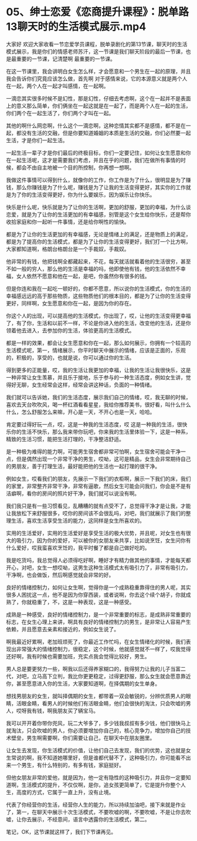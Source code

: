 # 05、绅士恋爱《恋商提升课程》：脱单路13聊天时的生活模式展示.mp4

大家好 欢迎大家收看一节恋爱学员课程，脱单录剧化的第13节课，聊天时的生活模式展示，我是你们的情感老师苏汗，这一节课是我们聊天阶段的最后一节课，也是最重要的一节课，记清楚啊 最重要的一节课。

在这一节课里，我会讲明白女生怎么样，才会愿意和一个男生在一起的原理，并且我会告诉你们究竟应该怎么做，首先啊 对于感情来说，它的本源意义就是两个人在一起，两个人在一起才叫感情，在一起啊。

一滴恋其实很多时候不是幻性，那是幻性，仔细去考虑啊，这个在一起并不是表面上的意义那么简单，你们俩坐在一起这就是在一起了，而是两个人在一起的生活，你们两个在一起生活了，你们两个才叫在一起。

其他的啊什么网恋啊，什么这个一滴恋啊，这种恋情其实都不是感情，都不是在一起，都没有生活的交融，但是你要知道婚姻的本质是生活的交融，你们必然要一起生活，才是你们一起生活。

一起生活一辈子才是你们最后的终极目标，你们一定要记住，如何让女生愿意和你在一起生活呢，这才是需要我们考虑，并且在乎的问题，我们在做所有事情的时候，都会不由自主地被一个目的所控制，你再想一想啊。

我做这件事情可以得到什么，就像你的工作，你工作是为了什么，很明显是为了赚钱，那么你赚钱是为了什么呢，赚钱是为了让我的生活变得更好，其实你的工作就是为了你的生活变得更好，你为什么要娱乐，因为娱乐让你快乐。

快乐是什么呢，快乐就是为了让你的生活啊，更加的舒服，更加的幸福，为什么谈恋爱，就是为了让你的生活更加的有幸福感，别管是这个女生给你快乐，还是帮你收拾家庭和你一起听一件事情，还是给你啊性的愉快。

都是为了让你的生活更加的有幸福感，无论是情绪上的满足，还是物质上的满足，都是为了提高你的生活模式，都是为了让你的生活变得更好，我们打一个比方啊，大家都知道啊，格朗台格朗台是一个手裁奴，手裁奴。

他非常的有钱，他把钱啊全都藏起来，不花，每天就活就看着他的生活很穷，甚至不如一般的穷人，那么他的生活是幸福的吗，他即使他有钱，他的生活依然不幸福，女人依然不愿意和他在一起，是吧，你虽然你有很多的钱。

但是你连和我在一起吃一顿好的，你都不愿意，所以说你的生活模式，你的生活的幸福感远远的高于那些物质，这些物质他们的根本目的，都是为了让你的生活变得更好，同样啊，女生愿意和你在一起，是因为你的存在。

你这个人的出现，可以提高他的生活模式，你出现了，哎，让他的生活变得更幸福了，有了你，生活和以前不一样，不论是你进入他的生活，改变他的生活，还是你领着他去进入，去参加你的生活，体验更高的生活模式。

都是一样的效果，都会让女生愿意和你在一起，那么如何展示，你拥有一个较高的生活模式呢，第一，情绪展示，你平时聊天中展示的情绪，应该是正面的，乐观的，积极的，享受的，也就是说，你可以通过你的生活。

得到更多的正能量，哎，我的生活让我更加的幸福，让我的生活让我很快乐，这是一种非常让女生羡慕，并且乐于接地，乐于参与的一种生活态度，例如女生讲，觉得好无聊，女生经常会这样，经常会讲这种话，负面的一种情绪。

我们就可以告诉她，我们的生活态度，展示我们自己的情绪，哎，我无聊的时候，喜欢去天台吹吹风，喝一杯红酒看看星星，我给你推荐美书，很好看，叫什么什么什么，怎么舒服怎么来嘛，开心是一天，不开心也是一天，哈哈。

肯定要过得好玩一点，哎，这是一种我的生活态度，哎 这是一种我的生活，很快乐你的生活不快乐，那么我来带你玩吧，你来我的生活里体验一下，这是一种系，精致的生活习惯，能把生活打理的，干净整洁舒适。

是一种极为难得的能力啊，可能男生宿舍都非常可怕啊，女生宿舍可能会干净一点，但是偶然出现一个非常干净的男生，哎呦，这可是精品，女生会非常期待自己的男朋友，善于打理生活，最好能把他的生活也一起打理的很干净。

例如女生，哎看我们的朋友，先展示一下我们的衣柜啊，展示一下我们的床，我们的家里，非常整齐非常干净，非常有逼歌，然后女生可能会问我们，你会是不是有洁癖啊，看你的房间的照片好干净，我们就可以说没有啊。

我们我只是有一些习惯看见，乱糟糟的就有点受不了，总觉得干净才是让我，才能让我放松下来舒服很多，哎你的房间该不会很乱吗，对吧，我们就展示了我们的整理生活，喜欢生活享受生活的能力，这同样是女生所喜欢的。

实用的生活爱好，实用的生活爱好是享受生活的极大优势，并且呢，对女生也有很大的吸引力，因为你的爱好，可以被你的女朋友来共享，比如说烹饪，女生问你有什么爱好，哎我蛮喜欢烹饪的，我平时餐了都是自己做好吃的。

我是吃货吗，我总觉得人必须得吃好啊，睡好才有精力做其他的事情，才能每天都开心，对吧，女生一想哎呦，这男生这种生活模式太有吸引力了，非常有吸引力，干净啊，也会做饭，然后啊感觉就会非常的好。

良好的情绪控制力，如何让女生啊，觉得你是一个成熟稳重靠得住的男人呢，其实很多人困扰这一点，他不是因为你穿西装，或者说啊，你去这个续个胡子，你就成熟了，你就稳重了，不，这是一种表现，这是一种感受。

成熟是一种感受，良好的情绪控制力，是一个非常重要的标志，是成熟非常重要的标志，在女生心理上来讲，啊具有良好的情绪控制力的男生，是非常让人容易产生依赖，并且愿意去亲素和接近的，例如女生说了。

啊我最近好累啊，老加班烦死了，你最近工作忙吗，在女生情绪化的时候，我们表现出非常强大的情绪控制力，很稳定，这个时候，他就感觉就不一样了，哎我觉得还好啊，我有时候也需要加班，充实点我会觉得比较好，男生。

男人总是要更努力一些，啊我以后还得养家糊口的，我得努力让我的儿子当富二代，对吧，立马高下立判，我比你更更稳定，过得更舒服，那么女生就会愿意靠近你，甚至愿意进入你的生活，大家要知道啊，在择偶期的女生单身。

想找男朋友的女生，就叫择偶期的女生，都带着一双会敏锐的，分辨优质男人的眼睛，活眼金睛，看男人的时候他们有活眼金睛，他们会很快的淘汰，只会吹嘘的男人，哎呀我有钱，啊我朋友买了辆宝马。

我可以开开着你带你兜风，玩二大爷多了，多少钱我叔叔有多少钱，他们很快马上就淘汰，只会吹嘘的男人，你必须要增加你自己的，核心竞争力，增加你自己的技术壁垒，男生啊需要啊，你们需要让自己，在聊天中在朋友圈里。

让女生去发现，你生活模式的价值，让他们自己去发现，我们的优势，这也就是女生常说的啊，我不知道她哪里好，但是谁都代替不了，这种吸引力，你可能看不出来一个男生，有什么特别的，有多有钱，家庭挺好。

但他女朋友非常的爱他，就是因为，他一定有隐性的这种吸引力，并且你一定要知道啊，生活模式的提升，不仅仅啊，是你，追女孩更简单了，它是提升你整个人生，高度的方式，它属于一直上升，没有止境。

代表了你经营你的生活，经营你人生的能力，所以持续加油吧，接下来就是作业了，第一，在聊天中展示十次生活模式，不要吹嘘的啊，不要吹嘘，不是让你去吹嘘，让你去展示，不经意间，语言中透露你的生活模式，第二。

笔记，OK，这节课就这样了，我们下节课再见。